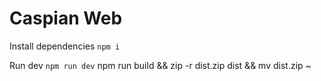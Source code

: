 # Caspian Web

Install dependencies
`npm i`

Run dev
`npm run dev`
npm run build && zip -r dist.zip dist && mv dist.zip ~